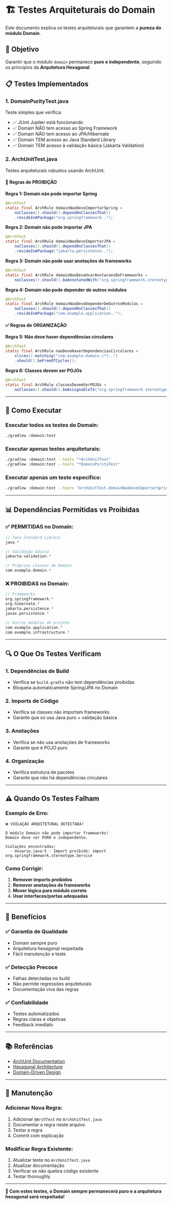 # 🏗️ Testes Arquiteturais do Domain

Este documento explica os testes arquiteturais que garantem a **pureza do módulo Domain**.

## 🎯 Objetivo

Garantir que o módulo `domain` permanece **puro e independente**, seguindo os princípios da **Arquitetura Hexagonal**.

## 📋 Testes Implementados

### 1. **DomainPurityTest.java**
Teste simples que verifica:
- ✅ JUnit Jupiter está funcionando
- ✅ Domain NÃO tem acesso ao Spring Framework
- ✅ Domain NÃO tem acesso ao JPA/Hibernate
- ✅ Domain TEM acesso ao Java Standard Library
- ✅ Domain TEM acesso à validação básica (Jakarta Validation)

### 2. **ArchUnitTest.java**
Testes arquiteturais robustos usando ArchUnit:

#### 🚫 Regras de PROIBIÇÃO

**Regra 1: Domain não pode importar Spring**
```java
@ArchTest
static final ArchRule domainNaoDeveImportarSpring = 
    noClasses().should().dependOnClassesThat()
    .resideInAPackage("org.springframework..");
```

**Regra 2: Domain não pode importar JPA**
```java
@ArchTest
static final ArchRule domainNaoDeveImportarJPA = 
    noClasses().should().dependOnClassesThat()
    .resideInAPackage("jakarta.persistence..");
```

**Regra 3: Domain não pode usar anotações de frameworks**
```java
@ArchTest
static final ArchRule domainNaoDeveUsarAnotacoesDeFrameworks = 
    noClasses().should().beAnnotatedWith("org.springframework.stereotype.Service");
```

**Regra 4: Domain não pode depender de outros módulos**
```java
@ArchTest
static final ArchRule domainNaoDeveDependerDeOutrosModulos = 
    noClasses().should().dependOnClassesThat()
    .resideInAPackage("com.example.application..");
```

#### ✅ Regras de ORGANIZAÇÃO

**Regra 5: Não deve haver dependências circulares**
```java
@ArchTest
static final ArchRule naoDeveHaverDependenciasCirculares = 
    slices().matching("com.example.domain.(*)..")
    .should().beFreeOfCycles();
```

**Regra 6: Classes devem ser POJOs**
```java
@ArchTest
static final ArchRule classesDevemSerPOJOs = 
    noClasses().should().beAssignableTo("org.springframework.stereotype.Component");
```

---

## 🚀 Como Executar

### Executar todos os testes do Domain:
```bash
./gradlew :domain:test
```

### Executar apenas testes arquiteturais:
```bash
./gradlew :domain:test --tests "*ArchUnitTest"
./gradlew :domain:test --tests "*DomainPurityTest"
```

### Executar apenas um teste específico:
```bash
./gradlew :domain:test --tests "ArchUnitTest.domainNaoDeveImportarSpring"
```

---

## 📊 Dependências Permitidas vs Proibidas

### ✅ **PERMITIDAS no Domain:**
```gradle
// Java Standard Library
java.*

// Validação básica
jakarta.validation.*

// Próprias classes do Domain
com.example.domain.*
```

### ❌ **PROIBIDAS no Domain:**
```gradle
// Frameworks
org.springframework.*
org.hibernate.*
jakarta.persistence.*
javax.persistence.*

// Outros módulos do projeto
com.example.application.*
com.example.infrastructure.*
```

---

## 🔍 O Que Os Testes Verificam

### 1. **Dependências de Build**
- Verifica se `build.gradle` não tem dependências proibidas
- Bloqueia automaticamente Spring/JPA no Domain

### 2. **Imports de Código**
- Verifica se classes não importam frameworks
- Garante que só usa Java puro + validação básica

### 3. **Anotações**
- Verifica se não usa anotações de frameworks
- Garante que é POJO puro

### 4. **Organização**
- Verifica estrutura de pacotes
- Garante que não há dependências circulares

---

## ⚠️ Quando Os Testes Falham

### Exemplo de Erro:
```
❌ VIOLAÇÃO ARQUITETURAL DETECTADA!

O módulo Domain não pode importar frameworks!
Domain deve ser PURO e independente.

Violações encontradas:
  - Usuario.java:5 - Import proibido: import org.springframework.stereotype.Service
```

### Como Corrigir:
1. **Remover imports proibidos**
2. **Remover anotações de frameworks**
3. **Mover lógica para módulo correto**
4. **Usar interfaces/portas adequadas**

---

## 🎯 Benefícios

### ✅ **Garantia de Qualidade**
- Domain sempre puro
- Arquitetura hexagonal respeitada
- Fácil manutenção e teste

### ✅ **Detecção Precoce**
- Falhas detectadas no build
- Não permite regressões arquiteturais
- Documentação viva das regras

### ✅ **Confiabilidade**
- Testes automatizados
- Regras claras e objetivas
- Feedback imediato

---

## 📚 Referências

- [ArchUnit Documentation](https://www.archunit.org/)
- [Hexagonal Architecture](https://alistair.cockburn.us/hexagonal-architecture/)
- [Domain-Driven Design](https://martinfowler.com/bliki/DomainDrivenDesign.html)

---

## 🔧 Manutenção

### Adicionar Nova Regra:
1. Adicionar `@ArchTest` no `ArchUnitTest.java`
2. Documentar a regra neste arquivo
3. Testar a regra
4. Commit com explicação

### Modificar Regra Existente:
1. Atualizar teste no `ArchUnitTest.java`
2. Atualizar documentação
3. Verificar se não quebra código existente
4. Testar thoroughly

---

**🎉 Com estes testes, o Domain sempre permanecerá puro e a arquitetura hexagonal será respeitada!**
